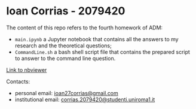 # Ioan Corrias - 2079420

The content of this repo refers to the fourth homework of ADM:
- `main.ipynb` a Jupyter notebook that contains all the answers to my research and the theoretical questions;
- `CommandLine.sh` a bash shell script file that contains the prepared script to answer to the command line question.

[Link to nbviewer](https://nbviewer.org/github/IoanCorrias/ADM-HW04/blob/main/main.ipynb)

Contacts:
- personal email: ioan27corrias@gmail.com
- institutional email: corrias.2079420@studenti.uniroma1.it
